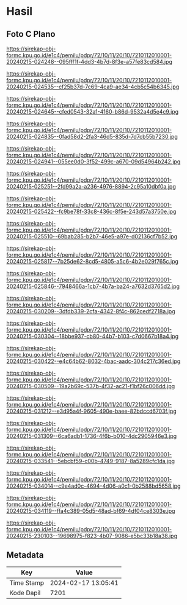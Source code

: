 # Hasil

## Foto C Plano

https://sirekap-obj-formc.kpu.go.id/e1c4/pemilu/pdpr/72/10/11/20/10/7210112010001-20240215-024248--095fff1f-4dd3-4b7d-8f3e-a57fe83cd584.jpg

https://sirekap-obj-formc.kpu.go.id/e1c4/pemilu/pdpr/72/10/11/20/10/7210112010001-20240215-024535--cf25b37d-7c69-4ca9-ae34-4cb5c54b6345.jpg

https://sirekap-obj-formc.kpu.go.id/e1c4/pemilu/pdpr/72/10/11/20/10/7210112010001-20240215-024645--cfed0543-32a1-4160-b86d-9532a4d5e4c9.jpg

https://sirekap-obj-formc.kpu.go.id/e1c4/pemilu/pdpr/72/10/11/20/10/7210112010001-20240215-024835--0fad58d2-2fa3-46d5-835d-7d7cb55b7230.jpg

https://sirekap-obj-formc.kpu.go.id/e1c4/pemilu/pdpr/72/10/11/20/10/7210112010001-20240215-024941--055ee0d0-3f52-499c-a670-09d54964b242.jpg

https://sirekap-obj-formc.kpu.go.id/e1c4/pemilu/pdpr/72/10/11/20/10/7210112010001-20240215-025251--2fd99a2a-a236-4976-8894-2c95a10dbf0a.jpg

https://sirekap-obj-formc.kpu.go.id/e1c4/pemilu/pdpr/72/10/11/20/10/7210112010001-20240215-025422--fc9be78f-33c8-436c-8f5e-243d57a3750e.jpg

https://sirekap-obj-formc.kpu.go.id/e1c4/pemilu/pdpr/72/10/11/20/10/7210112010001-20240215-025510--69bab285-b2b7-46e5-a97e-d02136cf7b52.jpg

https://sirekap-obj-formc.kpu.go.id/e1c4/pemilu/pdpr/72/10/11/20/10/7210112010001-20240215-025817--7b25de62-8cd5-4805-a5c6-4b2e029f765c.jpg

https://sirekap-obj-formc.kpu.go.id/e1c4/pemilu/pdpr/72/10/11/20/10/7210112010001-20240215-025846--7948466a-1cb7-4b7a-ba24-a7632d3765d2.jpg

https://sirekap-obj-formc.kpu.go.id/e1c4/pemilu/pdpr/72/10/11/20/10/7210112010001-20240215-030209--3dfdb339-2cfa-4342-8f4c-862cedf2718a.jpg

https://sirekap-obj-formc.kpu.go.id/e1c4/pemilu/pdpr/72/10/11/20/10/7210112010001-20240215-030304--18bbe937-cb80-44b7-b103-c7d0667b18a4.jpg

https://sirekap-obj-formc.kpu.go.id/e1c4/pemilu/pdpr/72/10/11/20/10/7210112010001-20240215-030422--e4c64b62-8032-4bac-aadc-304c217c36ed.jpg

https://sirekap-obj-formc.kpu.go.id/e1c4/pemilu/pdpr/72/10/11/20/10/7210112010001-20240215-030509--19a2b69c-537b-4f32-ac21-f1bf26c006dd.jpg

https://sirekap-obj-formc.kpu.go.id/e1c4/pemilu/pdpr/72/10/11/20/10/7210112010001-20240215-031212--e3d95a4f-9605-490e-baee-82bdccd6703f.jpg

https://sirekap-obj-formc.kpu.go.id/e1c4/pemilu/pdpr/72/10/11/20/10/7210112010001-20240215-031309--6ca6adb1-1736-4f6b-b010-4dc2905946e3.jpg

https://sirekap-obj-formc.kpu.go.id/e1c4/pemilu/pdpr/72/10/11/20/10/7210112010001-20240215-033541--5ebcbf59-c00b-4749-9187-8a5289cfc1da.jpg

https://sirekap-obj-formc.kpu.go.id/e1c4/pemilu/pdpr/72/10/11/20/10/7210112010001-20240215-034014--c9e4ad0c-4694-4d06-a0c1-0b2588bd5658.jpg

https://sirekap-obj-formc.kpu.go.id/e1c4/pemilu/pdpr/72/10/11/20/10/7210112010001-20240215-034119--ffa4c389-05d5-48ad-bf69-4df04ce8303e.jpg

https://sirekap-obj-formc.kpu.go.id/e1c4/pemilu/pdpr/72/10/11/20/10/7210112010001-20240215-230103--19698975-f823-4b07-9086-e5bc33b18a38.jpg


## Metadata

| Key        | Value               |
| ---------- | ------------------- |
| Time Stamp | 2024-02-17 13:05:41 |
| Kode Dapil | 7201                |



